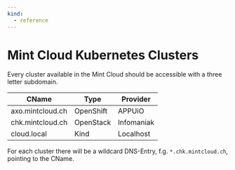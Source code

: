 ```yaml
---
kind:
  - reference
---
```


# Mint Cloud Kubernetes Clusters

Every cluster available in the Mint Cloud should be accessible with a three letter subdomain.

| CName            | Type      | Provider   |
| ---------------- | --------- | ---------- |
| axo.mintcloud.ch | OpenShift | APPUiO     |
| chk.mintcloud.ch | OpenStack | Infomaniak |
| cloud.local      | Kind      | Localhost  |

For each cluster there will be a wildcard DNS-Entry, f.g. `*.chk.mintcloud.ch`, pointing to the CName.
